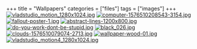+++
title = "Wallpapers"
categories = ["files"]
tags = ["images"]
+++
[![vladstudio_motion_1280x1024.jpg](/images/wallpapers/vladstudio_motion_1280x1024.jpg)](/images/wallpapers/vladstudio_motion_1280x1024.jpg)
[![computer-1576510208543-3154.jpg](/images/wallpapers/computer-1576510208543-3154.jpg)](/images/wallpapers/computer-1576510208543-3154.jpg)
[![fallout-poster-1.jpg](/images/wallpapers/fallout-poster-1.jpg)](/images/wallpapers/fallout-poster-1.jpg)
[![abstract-lines-1200x800.jpg](/images/wallpapers/abstract-lines-1200x800.jpg)](/images/wallpapers/abstract-lines-1200x800.jpg)
[![do-you-work-dont-be-stupid.jpg](/images/wallpapers/do-you-work-dont-be-stupid.jpg)](/images/wallpapers/do-you-work-dont-be-stupid.jpg)
[![black_026.jpg](/images/wallpapers/black_026.jpg)](/images/wallpapers/black_026.jpg)
[![clouds-1576510079074-2713.jpg](/images/wallpapers/clouds-1576510079074-2713.jpg)](/images/wallpapers/clouds-1576510079074-2713.jpg)
[![wallpaper-wood-01.jpg](/images/wallpapers/wallpaper-wood-01.jpg)](/images/wallpapers/wallpaper-wood-01.jpg)
[![vladstudio_motion4_1280x1024.jpg](/images/wallpapers/vladstudio_motion4_1280x1024.jpg)](/images/wallpapers/vladstudio_motion4_1280x1024.jpg)
